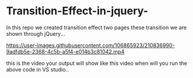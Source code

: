 # Transition-Effect-in-jquery-
In this repo we created transition effect two pages these transition we are shown through jQuery...

https://user-images.githubusercontent.com/106865923/210836990-9adfdb5e-2368-4c5b-a5f4-e014b3c81042.mp4

this is the video your output will show like this video when will you run the above code in VS studio..
